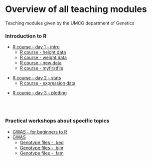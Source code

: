 # Overview of all teaching modules

Teaching modules given by the UMCG department of Genetics

### Introduction to R
* [R course - day 1 - intro](R-course/R_day1_intro.html)
	* [R course - height data](R-course/data/height.Rdata)
	* [R course - weight data](R-course/data/weight.Rdata)
	* [R course - new data](R-course/data/newdata.Rdata)
	* [R course - myfirstfile](R-course/data/myfirstfile.txt)
	
<!--
	* [R course - day 1 answers](R-course/R_day1_intro_with_answers.html)
-->

* [R course - day 2 - stats](R-course/R_day2_stats.html)
	* [R course - expression data](R-course/data/BigData_backup_GM12878-IL21.csv)

<!--
	* [R course - day 2 answers](R-course/R_day2_stats_answers.html)
-->

* [R course - day 3 - plotting](R-course/R_day3_plotting.html)

<!--
	* [R course - day 3 answers](R-course/R_day3_plotting_answers.html)
-->
<br><br>

### Practical workshops about specific topics
* [GWAS - for beginners to R](Practicals/GWAS/gwas_tutorial_2019_easy.html)
* [GWAS](Practicals/GWAS/gwas_tutorial_2019.html)
	* [Genotype files - .bed](Practicals/GWAS/celiac_gwas/celiac_gwas.bed)
	* [Genotype files - .bim](Practicals/GWAS/celiac_gwas/celiac_gwas.bim)
	* [Genotype files - .fam](Practicals/GWAS/celiac_gwas/celiac_gwas.fam)
	
<!--
	* [GWAS answers](Practicals/GWAS/gwas_tutorial_2019_answers.html)

* [Differential gene expression](Practicals/differential-expression/rnaseq_diff_expr_student.html)	
	* [Differential gene expression answers](Practicals/differential-expression/rnaseq_diff_expr.html)

* [Pathway analysis](Practicals/pathway-analysis/Pathway_analysis_students.html)
	* [Pathway analysis answers](Practicals/pathway-analysis/Pathway_analysis.html)

* [eQTL mapping](Practicals/eQTLs/Mapping_eQTLs_celiac_disease_adjusted270822018.html)
	* [eQTL genotypes](Practicals/eQTLs/CeD_genotypes_adjusted27082018.txt)
	* [eQTL gene positions](Practicals/eQTLs/gene_locations.txt)
	* [eQTL gene expression](Practicals/eQTLs/geuvadis_normalised_gene_expression_adjusted27082018.txt.zip)
	* [eQTL SNP positions](Practicals/eQTLs/snp_locations_CeD_adjusted27082018.txt)
	* [eQTL answers](Practicals/eQTLs/Mapping_eQTLs_celiac_disease_answers_adjusted27082018.html)

* [Microbiome part 1](Practicals/microbiome/Day_1_2019.html)
	* [Microbiome part 1 answers](Practicals/microbiome/Day_1_with_code_2019.html)

* [Microbiome part 2 (with answers)](Practicals/microbiome/Day_2_with_code.html)
	* [Microbiome files - FASTQ demo](Practicals/microbiome/demo.fastq.txt)
	* [Microbiome files - phenotypes](Practicals/microbiome/Phenotypes.txt)
	* [Microbiome files - microbiome](Practicals/microbiome/Microbiome.txt)
<br>
* [Single-cell](https://satijalab.org/seurat/v3.1/pbmc3k_tutorial.html)
	* [Single-cell files - Barcodes](Practicals/single-cell-RNA-seq/filtered_gene_bc_matrices/hg19/barcodes.tsv)
	* [Single-cell files - Genes](Practicals/single-cell-RNA-seq/filtered_gene_bc_matrices/hg19/genes.tsv)
	* [Single-cell files - Matrix](Practicals/single-cell-RNA-seq/filtered_gene_bc_matrices/hg19/matrix.mtx)

* [Differential expression](Practicals/differential-expression/rnaseq_practical1.html) !NB 2 versions
* [Pathway analysis](Practicals/pathway-analysis/Pathway_analysis_students.html) !NB bonus exercise
	* [Slides](Practicals/pathway-analysis/Pathway_analysis.pptx) 
	* [Answers](Practicals/pathway-analysis/Pathway_analysis.html)
* [Co-expression analysis](Practicals/co-expression/CoExpression_Tutorial.html)
	* [Answers](Practicals/co-expression/Rcommancs_Tutorial.html)
-->
